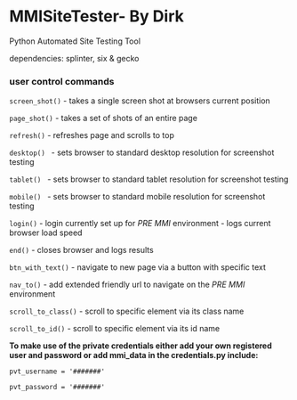 # MMISiteTester- By Dirk
Python Automated Site Testing Tool

dependencies: splinter, six & gecko

### user control commands

`screen_shot()`   - takes a single screen shot at browsers current position

`page_shot()`     - takes a set of shots of an entire page 

`refresh()`       - refreshes page and scrolls to top

`desktop() `      - sets browser to standard desktop resolution for screenshot testing

`tablet() `       - sets browser to standard tablet resolution for screenshot testing

`mobile() `       - sets browser to standard mobile resolution for screenshot testing

`login()`         - login currently set up for *PRE MMI* environment
                - logs current browser load speed
                
`end()`           - closes browser and logs results

`btn_with_text()` - navigate to new page via a button with specific text 

`nav_to()`        - add extended friendly url to navigate on the *PRE MMI* environment

`scroll_to_class()` - scroll to specific element via its class name

`scroll_to_id()`  - scroll to specific element via its id name

**To make use of the private credentials either add your own registered user and password 
or add mmi_data in the credentials.py include:**

`pvt_username = '#######'`

`pvt_password = '#######'`


